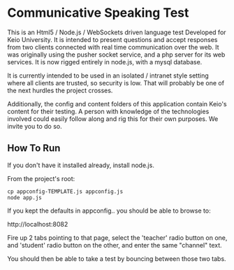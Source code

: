 Communicative Speaking Test
===

This is an Html5 / Node.js / WebSockets driven language test Developed for Keio University.  It is intended to present questions and accept responses from two clients connected with real time communication over the web.  It was originally using the pusher socket service, and a php server for its web services.  It is now rigged entirely in node.js, with a mysql database.

It is currently intended to be used in an isolated / intranet style setting where all clients are trusted, so security is low.  That will probably be one of the next hurdles the project crosses.

Additionally, the config and content folders of this application contain Keio's content for their testing.  A person with knowledge of the technologies involved could easily follow along and rig this for their own purposes.  We invite you to do so.


## How To Run

If you don't have it installed already, install node.js.


From the project's root:
```
cp appconfig-TEMPLATE.js appconfig.js
node app.js
```

If you kept the defaults in appconfig.. you should be able to browse to:

http://localhost:8082

Fire up 2 tabs pointing to that page, select the 'teacher' radio button on one, and 'student' radio button on the other, and enter the same "channel" text.

You should then be able to take a test by bouncing between those two tabs.